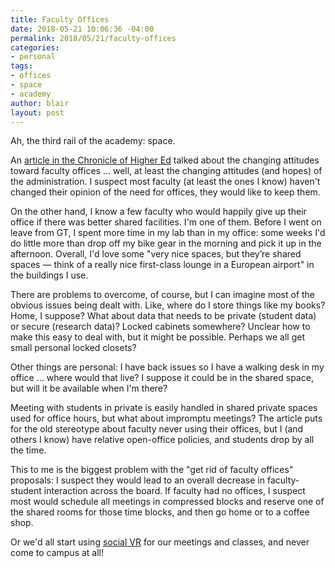 ```yaml
---
title: Faculty Offices
date: 2018-05-21 10:06:36 -04:00
permalink: 2018/05/21/faculty-offices
categories:
- personal
tags:
- offices
- space
- academy
author: blair
layout: post
---
```


Ah, the third rail of the academy: space.

An [article in the Chronicle of Higher Ed](https://www.chronicle.com/article/Does-the-Faculty-Office-Have-a/243305) talked about the changing attitudes toward faculty offices ... well, at least the changing attitudes (and hopes) of the administration.  I suspect most faculty (at least the ones I know) haven't changed their opinion of the need for offices, they would like to keep them.  

On the other hand, I know a few faculty who would happily give up their office if there was better shared facilities.  I'm one of them.  Before I went on leave from GT, I spent more time in my lab than in my office:  some weeks I'd do little more than drop off my bike gear in the morning and pick it up in the afternoon. Overall, I'd love some "very nice spaces, but they’re shared spaces — think of a really nice first-class lounge in a European airport" in the buildings I use.

There are problems to overcome, of course, but I can imagine most of the obvious issues being dealt with.  Like, where do I store things like my books?  Home, I suppose?  What about data that needs to be private (student data) or secure (research data)?  Locked cabinets somewhere?  Unclear how to make this easy to deal with, but it might be possible.  Perhaps we all get small personal locked closets? 

Other things are personal: I have back issues so I have a walking desk in my office ... where would that live?  I suppose it could be in the shared space, but will it be available when I'm there?  

Meeting with students in private is easily handled in shared private spaces used for office hours, but what about impromptu meetings?  The article puts for the old stereotype about faculty never using their offices, but I (and others I know) have relative open-office policies, and students drop by all the time.  

This to me is the biggest problem with the "get rid of faculty offices" proposals: I suspect they would lead to an overall decrease in faculty-student interaction across the board.  If faculty had no offices, I suspect most would schedule all meetings in compressed blocks and reserve one of the shared rooms for those time blocks, and then go home or to a coffee shop.   

Or we'd all start using [social VR](https://hubs.mozilla.com) for our meetings and classes, and never come to campus at all!
